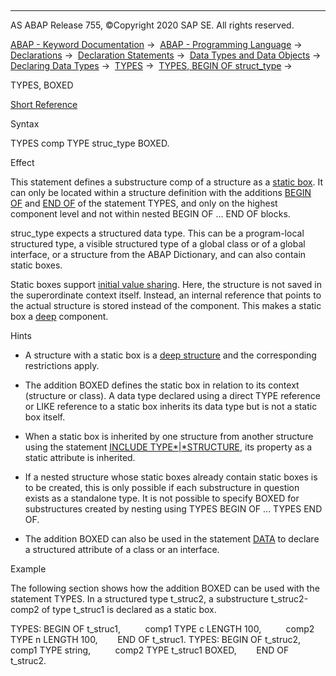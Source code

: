   

* * *

AS ABAP Release 755, ©Copyright 2020 SAP SE. All rights reserved.

[ABAP - Keyword Documentation](javascript:call_link\('abenabap.htm'\)) →  [ABAP - Programming Language](javascript:call_link\('abenabap_reference.htm'\)) →  [Declarations](javascript:call_link\('abendeclarations.htm'\)) →  [Declaration Statements](javascript:call_link\('abenabap_declarations.htm'\)) →  [Data Types and Data Objects](javascript:call_link\('abentypes_and_objects.htm'\)) →  [Declaring Data Types](javascript:call_link\('abentypes_statements.htm'\)) →  [TYPES](javascript:call_link\('abaptypes.htm'\)) →  [TYPES, BEGIN OF struct\_type](javascript:call_link\('abaptypes_struc.htm'\)) → 

TYPES, BOXED

[Short Reference](javascript:call_link\('abaptypes_begin_of_shortref.htm'\))

Syntax

TYPES comp TYPE struc\_type BOXED.

Effect

This statement defines a substructure comp of a structure as a [static box](javascript:call_link\('abenstatic_boxes.htm'\)). It can only be located within a structure definition with the additions [BEGIN OF](javascript:call_link\('abaptypes_struc.htm'\)) and [END OF](javascript:call_link\('abaptypes_struc.htm'\)) of the statement TYPES, and only on the highest component level and not within nested BEGIN OF ... END OF blocks.

struc\_type expects a structured data type. This can be a program-local structured type, a visible structured type of a global class or of a global interface, or a structure from the ABAP Dictionary, and can also contain static boxes.

Static boxes support [initial value sharing](javascript:call_link\('abeninitial_value_sharing_glosry.htm'\) "Glossary Entry"). Here, the structure is not saved in the superordinate context itself. Instead, an internal reference that points to the actual structure is stored instead of the component. This makes a static box a [deep](javascript:call_link\('abendeep_glosry.htm'\) "Glossary Entry") component.

Hints

-   A structure with a static box is a [deep structure](javascript:call_link\('abendeep_structure_glosry.htm'\) "Glossary Entry") and the corresponding restrictions apply.
    

-   The addition BOXED defines the static box in relation to its context (structure or class). A data type declared using a direct TYPE reference or LIKE reference to a static box inherits its data type but is not a static box itself.
    

-   When a static box is inherited by one structure from another structure using the statement [INCLUDE TYPE*|*STRUCTURE](javascript:call_link\('abapinclude_type.htm'\)), its property as a static attribute is inherited.
    

-   If a nested structure whose static boxes already contain static boxes is to be created, this is only possible if each substructure in question exists as a standalone type. It is not possible to specify BOXED for substructures created by nesting using TYPES BEGIN OF ... TYPES END OF.

-   The addition BOXED can also be used in the statement [DATA](javascript:call_link\('abapdata_boxed.htm'\)) to declare a structured attribute of a class or an interface.
    

Example

The following section shows how the addition BOXED can be used with the statement TYPES. In a structured type t\_struc2, a substructure t\_struc2-comp2 of type t\_struc1 is declared as a static box.

TYPES: BEGIN OF t\_struc1,
         comp1 TYPE c LENGTH 100,
         comp2 TYPE n LENGTH 100,
       END OF t\_struc1.
TYPES: BEGIN OF t\_struc2,
         comp1 TYPE string,
         comp2 TYPE t\_struc1 BOXED,
       END OF t\_struc2.